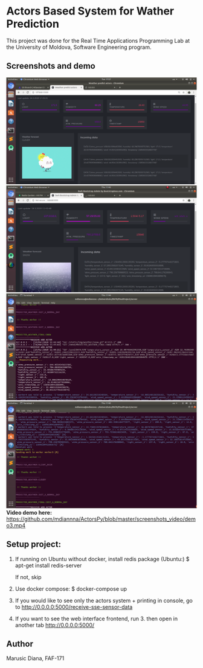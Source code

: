 # Actors Based System for Wather Prediction
This project was done for the Real Time Applications Programming Lab at the University of Moldova, Software Engineering program.

## Screenshots and demo
![Screenshot 1](https://github.com/mdiannna/ActorsPy/blob/master/screenshots_video/s1.png?raw=true)
![Screenshot 2](https://github.com/mdiannna/ActorsPy/blob/master/screenshots_video/s2.png?raw=true)
![Screenshot 3](https://github.com/mdiannna/ActorsPy/blob/master/screenshots_video/s3.png?raw=true)
![Screenshot 4](https://github.com/mdiannna/ActorsPy/blob/master/screenshots_video/s4.png?raw=true)
**Video demo here:** https://github.com/mdiannna/ActorsPy/blob/master/screenshots_video/demo3.mp4

## Setup project: 
1. If running on Ubuntu without docker, install redis package
   (Ubuntu:)
   $ apt-get install redis-server 
   
   If not, skip

2. Use docker compose:
$ docker-compose up

3. If you would like to see only the actors system + printing in console, go to
http://0.0.0.0:5000/receive-sse-sensor-data
4. If you want to see the web interface frontend, run 3. then open in another tab http://0.0.0.0:5000/


## Author
Marusic Diana, FAF-171
